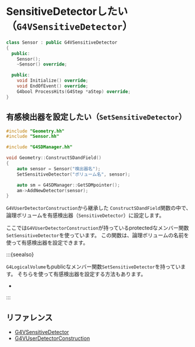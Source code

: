 # SensitiveDetectorしたい（``G4VSensitiveDetector``）

```cpp
class Sensor : public G4VSensitiveDetector
{
  public:
    Sensor();
    ~Sensor() override;

  public:
    void Initialize() override;
    void EndOfEvent() override;
    G4bool ProcessHits(G4Step *aStep) override;
}
```

## 有感検出器を設定したい（``SetSensitiveDetector``）

```cpp
#include "Geometry.hh"
#include "Sensor.hh"

#include "G4SDManager.hh"

void Geometry::ConstructSDandField()
{
    auto sensor = Sensor("検出器名");
    SetSensitiveDetector("ボリューム名", sensor);

    auto sm = G4SDManager::GetSDMpointer();
    am->AddNewDetector(sensor);
}
```

``G4VUserDetectorConstruction``から継承した
``ConstructSDandField``関数の中で、
論理ボリュームを有感検出器（``SensitiveDetector``）に設定します。

ここでは``G4VUserDetectorConstruction``が持っているprotectedなメンバー関数``SetSensitiveDetector``を使っています。
この関数は、論理ボリュームの名前を使って有感検出器を設定できます。

:::{seealso}

``G4LogicalVolume``もpublicなメンバー関数``SetSensitiveDetector``を持っています。
そちらを使って有感検出器を設定する方法もあります。

- [](./geant4-logicalvolume-sensitivedetector.md)

:::

## リファレンス

- [G4VSensitiveDetector](https://geant4.kek.jp/Reference/11.2.0/classG4VSensitiveDetector.html)
- [G4VUserDetectorConstruction](https://geant4.kek.jp/Reference/11.2.0/classG4VUserDetectorConstruction.html)
